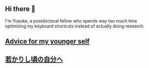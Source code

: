 ## Hi there 👋

I'm Yusuke, a postdoctoral fellow who spends way too much time optimizing my keyboard shortcuts instead of actually doing research.

## [Advice for my younger self](./advice-for-my-younger-myself-en.md)
## [若かりし頃の自分へ](./advice-for-my-younger-myself-ja.md)

